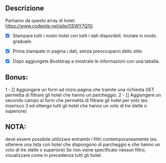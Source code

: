 ## Descrizione
Partiamo da questo array di hotel. https://www.codepile.net/pile/OEWY7Q1G

- [x] Stampare tutti i nostri hotel con tutti i dati disponibili.
                Iniziate in modo graduale.
- [x] Prima stampate in pagina i dati, senza preoccuparvi dello stile.
- [x] Dopo aggiungete Bootstrap e mostrate le informazioni con una tabella.


## Bonus:
1 - [] Aggiungere un form ad inizio pagina che tramite una richiesta GET permetta di filtrare gli hotel che hanno un parcheggio.
2 - [] Aggiungere un secondo campo al form che permetta di filtrare gli hotel per voto (es. inserisco 3 ed ottengo tutti gli hotel che hanno un voto di tre stelle o superiore)


## NOTA:
 deve essere possibile utilizzare entrambi i filtri contemporaneamente (es. ottenere una lista con hotel che dispongono di parcheggio e che hanno un voto di tre stelle o superiore)
 Se non viene specificato nessun filtro, visualizzare come in precedenza tutti gli hotel.